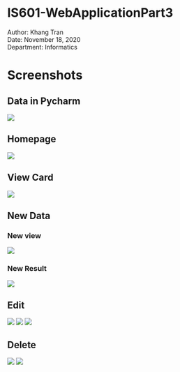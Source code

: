 # IS601-WebApplicationPart3

Author: Khang Tran  
Date: November 18, 2020  
Department: Informatics

# Screenshots
## Data in Pycharm
![](./screenshots/pycharm-database.png)
## Homepage
![](./screenshots/homepage-1.png)
## View Card
![](./screenshots/view.png)
## New Data 
### New view
![](./screenshots/new.png)
### New Result
![](./screenshots/new-result.png)
## Edit 
![](./screenshots/edit-1.png)
![](./screenshots/edit-2.png)
![](./screenshots/edit-3.png)
## Delete
![](./screenshots/delete.png)
![](./screenshots/delete-1.png)